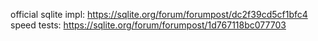 official sqlite impl: https://sqlite.org/forum/forumpost/dc2f39cd5cf1bfc4
speed tests: https://sqlite.org/forum/forumpost/1d767118bc077703